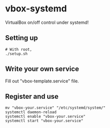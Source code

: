 # vbox-systemd
VirtualBox on/off control under systemd!

## Setting up

    # With root,
    ./setup.sh

## Write your own service
Fill out "vbox-template.service" file.

## Register and use

    mv "vbox-your.service" "/etc/systemd/system/"
    systemctl daemon-reload
    systemctl enable "vbox-your.service"
    systemctl start "vbox-your.service"

